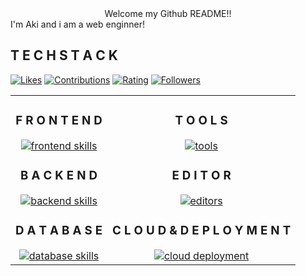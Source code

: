 <div align="center">
  Welcome my Github README!!
</div>


<div id="introduction">
  I'm Aki and i am a web enginner!
</div>

## T E C H S T A C K
<a href="https://zenn.dev/aki_pro"><img src="https://badgen.org/img/zenn/aki_pro/likes?style=flat" alt="Likes" /></a>
<a href="https://qiita.com/AkiGR"><img src="https://badgen.org/img/qiita/AkiGR/contributions?style=flat" alt="Contributions" /></a>
<a href="https://atcoder.jp/users/Aki0712?contestType=algo"><img src="https://badgen.org/img/atcoder/Aki0712/rating/algorithm?style=flat" alt="Rating" /></a>
<a href="https://bsky.app/profile/akigr.bsky.social"><img src="https://badgen.org/img/bluesky/akigr.bsky.social/followers?style=flat" alt="Followers" /></a>

<table align="center" >
  <tr>
    <td align="center" valign="top">

  <h3>F R O N T E N D</h3>
      <a href="https://skillicons.dev">
        <img src="https://skillicons.dev/icons?i=ts,js,react,nextjs" alt="frontend skills" />
      </a>

  <h3>B A C K E N D</h3>
      <a href="https://skillicons.dev">
        <img src="https://skillicons.dev/icons?i=go,nodejs,deno" alt="backend skills" />
      </a>

  <h3>D A T A B A S E</h3>
      <a href="https://skillicons.dev">
        <img src="https://skillicons.dev/icons?i=supabase,mysql,sqlite" alt="database skills" />
      </a>

  </td>
    <td align="center" valign="top">

  <h3>T O O L S</h3>
      <a href="https://skillicons.dev">
        <img src="https://skillicons.dev/icons?i=git,github" alt="tools" />
      </a>

  <h3>E D I T O R</h3>
      <a href="https://skillicons.dev">
        <img src="https://skillicons.dev/icons?i=neovim,vscode,visualstudio" alt="editors" />
      </a>

  <h3>C L O U D & D E P L O Y M E N T</h3>
      <a href="https://skillicons.dev">
        <img src="https://skillicons.dev/icons?i=azure,aws,vercel" alt="cloud deployment" />
      </a>

  </td>
  </tr>
</table>
